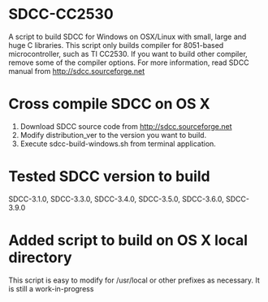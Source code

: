 SDCC-CC2530
===========

A script to build SDCC for Windows on OSX/Linux with small, large and huge C libraries. This script only builds compiler for 8051-based microcontroller, such as TI CC2530. If you want to build other compiler, remove some of the compiler options. For more information, read SDCC manual from http://sdcc.sourceforge.net

Cross compile SDCC on OS X
==========================

1. Download SDCC source code from http://sdcc.sourceforge.net
2. Modify distribution_ver to the version you want to build.
3. Execute sdcc-build-windows.sh from terminal application.

Tested SDCC version to build
============================
SDCC-3.1.0, SDCC-3.3.0, SDCC-3.4.0, SDCC-3.5.0, SDCC-3.6.0, SDCC-3.9.0

Added script to build on OS X local directory
=============================================
This script is easy to modify for /usr/local or other prefixes as necessary. It is still a work-in-progress

